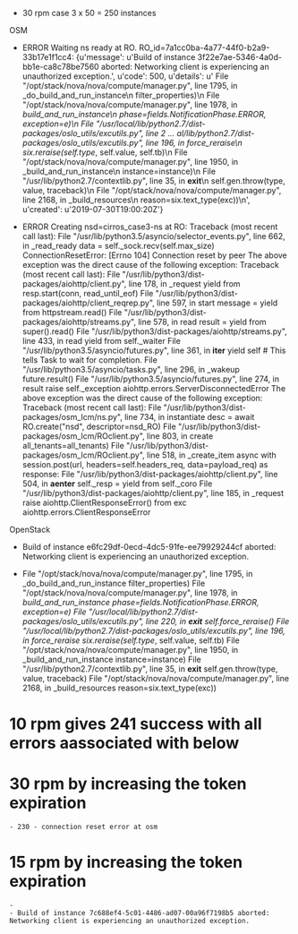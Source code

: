 + 30 rpm case 3 x 50 = 250 instances
    
OSM 

- ERROR Waiting ns ready at RO. RO_id=7a1cc0ba-4a77-44f0-b2a9-33b17e1f1cc4: {u'message': u'Build of instance 3f22e7ae-5346-4a0d-bb1e-ca8c78be7560 aborted: Networking client is experiencing an unauthorized exception.', u'code': 500, u'details': u' File "/opt/stack/nova/nova/compute/manager.py", line 1795, in _do_build_and_run_instance\n filter_properties)\n File "/opt/stack/nova/nova/compute/manager.py", line 1978, in _build_and_run_instance\n phase=fields.NotificationPhase.ERROR, exception=e)\n File "/usr/local/lib/python2.7/dist-packages/oslo_utils/excutils.py", line 2 ... al/lib/python2.7/dist-packages/oslo_utils/excutils.py", line 196, in force_reraise\n six.reraise(self.type_, self.value, self.tb)\n File "/opt/stack/nova/nova/compute/manager.py", line 1950, in _build_and_run_instance\n instance=instance)\n File "/usr/lib/python2.7/contextlib.py", line 35, in __exit__\n self.gen.throw(type, value, traceback)\n File "/opt/stack/nova/nova/compute/manager.py", line 2168, in _build_resources\n reason=six.text_type(exc))\n', u'created': u'2019-07-30T19:00:20Z'}

- ERROR Creating nsd=cirros_case3-ns at RO: Traceback (most recent call last): File "/usr/lib/python3.5/asyncio/selector_events.py", line 662, in _read_ready data = self._sock.recv(self.max_size) ConnectionResetError: [Errno 104] Connection reset by peer The above exception was the direct cause of the following exception: Traceback (most recent call last): File "/usr/lib/python3/dist-packages/aiohttp/client.py", line 178, in _request yield from resp.start(conn, read_until_eof) File "/usr/lib/python3/dist-packages/aiohttp/client_reqrep.py", line 597, in start message = yield from httpstream.read() File "/usr/lib/python3/dist-packages/aiohttp/streams.py", line 578, in read result = yield from super().read() File "/usr/lib/python3/dist-packages/aiohttp/streams.py", line 433, in read yield from self._waiter File "/usr/lib/python3.5/asyncio/futures.py", line 361, in __iter__ yield self # This tells Task to wait for completion. File "/usr/lib/python3.5/asyncio/tasks.py", line 296, in _wakeup future.result() File "/usr/lib/python3.5/asyncio/futures.py", line 274, in result raise self._exception aiohttp.errors.ServerDisconnectedError The above exception was the direct cause of the following exception: Traceback (most recent call last): File "/usr/lib/python3/dist-packages/osm_lcm/ns.py", line 734, in instantiate desc = await RO.create("nsd", descriptor=nsd_RO) File "/usr/lib/python3/dist-packages/osm_lcm/ROclient.py", line 803, in create all_tenants=all_tenants) File "/usr/lib/python3/dist-packages/osm_lcm/ROclient.py", line 518, in _create_item async with session.post(url, headers=self.headers_req, data=payload_req) as response: File "/usr/lib/python3/dist-packages/aiohttp/client.py", line 504, in __aenter__ self._resp = yield from self._coro File "/usr/lib/python3/dist-packages/aiohttp/client.py", line 185, in _request raise aiohttp.ClientResponseError() from exc aiohttp.errors.ClientResponseError 

OpenStack

- Build of instance e6fc29df-0ecd-4dc5-91fe-ee79929244cf aborted: Networking client is experiencing an unauthorized exception.

- File "/opt/stack/nova/nova/compute/manager.py", line 1795, in _do_build_and_run_instance filter_properties) File "/opt/stack/nova/nova/compute/manager.py", line 1978, in _build_and_run_instance phase=fields.NotificationPhase.ERROR, exception=e) File "/usr/local/lib/python2.7/dist-packages/oslo_utils/excutils.py", line 220, in __exit__ self.force_reraise() File "/usr/local/lib/python2.7/dist-packages/oslo_utils/excutils.py", line 196, in force_reraise six.reraise(self.type_, self.value, self.tb) File "/opt/stack/nova/nova/compute/manager.py", line 1950, in _build_and_run_instance instance=instance) File "/usr/lib/python2.7/contextlib.py", line 35, in __exit__ self.gen.throw(type, value, traceback) File "/opt/stack/nova/nova/compute/manager.py", line 2168, in _build_resources reason=six.text_type(exc))


# 10 rpm gives 241 success with all errors aassociated with below

# 30 rpm by increasing the token expiration
    - 230 - connection reset error at osm

# 15 rpm by increasing the token expiration
    - 
    - Build of instance 7c688ef4-5c01-4486-ad07-00a96f7198b5 aborted: Networking client is experiencing an unauthorized exception.